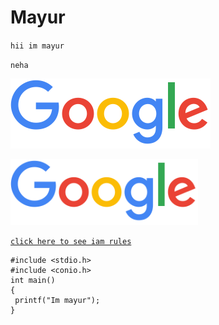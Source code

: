 # **Mayur**
`hii im mayur` 

`neha`

![google](/images/google.png)

<img src="/images/google.png" width=300> 

[`click here to see iam rules`](https://docs.aws.amazon.com/IAM/latest/UserGuide/access_policies_create.html)

```
#include <stdio.h>
#include <conio.h>
int main()
{
 printf("Im mayur");
}
```
